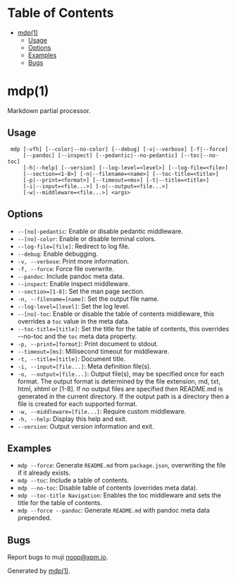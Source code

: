 Table of Contents
=================

* [mdp(1)](#mdp1)
  * [Usage](#usage)
  * [Options](#options)
  * [Examples](#examples)
  * [Bugs](#bugs)

mdp(1)
======

Markdown partial processor.

## Usage

```
 mdp [-vfh] [--color|--no-color] [--debug] [-v|--verbose] [-f|--force]
     [--pandoc] [--inspect] [--pedantic|--no-pedantic] [--toc|--no-toc]
     [-h|--help] [--version] [--log-level=<level>] [--log-file=<file>]
     [--section=<1-8>] [-n|--filename=<name>] [--toc-title=<title>]
     [-p|--print=<format>] [--timeout=<ms>] [-t|--title=<title>]
     [-i|--input=<file...>] [-o|--output=<file...>]
     [-w|--middleware=<file...>] <args>
```

## Options

* `--[no]-pedantic`: Enable or disable pedantic middleware.
* `--[no]-color`: Enable or disable terminal colors.
* `--log-file=[file]`: Redirect to log file.
* `--debug`: Enable debugging.
* `-v, --verbose`: Print more information.
* `-f, --force`: Force file overwrite.
* `--pandoc`: Include pandoc meta data.
* `--inspect`: Enable inspect middleware.
* `--section=[1-8]`: Set the man page section.
* `-n, --filename=[name]`: Set the output file name.
* `--log-level=[level]`: Set the log level.
* `--[no]-toc`: Enable or disable the table of contents middleware, this overrides a `toc` value in the meta data.
* `--toc-title=[title]`: Set the title for the table of contents, this overrides --no-toc and the `toc` meta data property.
* `-p, --print=[format]`: Print document to stdout.
* `--timeout=[ms]`: Millisecond timeout for middleware.
* `-t, --title=[title]`: Document title.
* `-i, --input=[file...]`: Meta definition file(s).
* `-o, --output=[file...]`: Output file(s), may be specified once for each format. The output format is determined by the file extension, md, txt, html, xhtml or [1-8]. If no output files are specified then README.md is generated in the current directory. If the output path is a directory then a file is created for each supported format.
* `-w, --middleware=[file...]`: Require custom middleware.
* `-h, --help`: Display this help and exit.
* `--version`: Output version information and exit.

## Examples

* `mdp --force`: Generate `README.md` from `package.json`, overwriting the file if it already exists.
* `mdp --toc`: Include a table of contents.
* `mdp --no-toc`: Disable table of contents (overrides meta data).
* `mdp --toc-title Navigation`: Enables the toc middleware and sets the title for the table of contents.
* `mdp --force --pandoc`: Generate `README.md` with pandoc meta data prepended.

## Bugs

Report bugs to muji [&#x6e;&#x6f;&#x6f;&#112;&#64;&#x78;&#x70;&#109;&#46;&#105;&#x6f;](&#109;&#97;&#x69;&#x6c;&#x74;&#x6f;&#x3a;&#x6e;&#x6f;&#x6f;&#112;&#64;&#x78;&#x70;&#109;&#46;&#105;&#x6f;).

Generated by [mdp(1)](https://github.com/freeformsystems/mdp).

